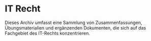 # IT Recht

Dieses Archiv umfasst eine Sammlung von Zusammenfassungen, Übungsmaterialien und ergänzenden Dokumenten, die sich auf
das Fachgebiet des IT-Rechts konzentrieren.